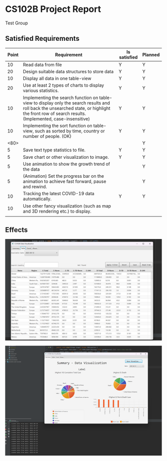 # CS102B Project Report
Test Group

## Satisfied Requirements

| Point | Requirement                                                  | Is satisfied | Planned |
| ----- | ------------------------------------------------------------ | ------------ | ------- |
| 10    | Read data from file                                          | Y            | Y       |
| 20    | Design suitable data structures to store data                | Y            | Y       |
| 10    | Display all data in one table-view                           | Y            | Y       |
| 20    | Use at least 2 types of charts to display various statistics. | Y            | Y       |
| 10    | Implementing the search function on table-view to display only the search results and roll back the unsearched state, or highlight the front row of search results. (Implemented, case-insensitive) | Y            | Y       |
| 10    | Implementing the sort function on table-view, such as sorted by time, country or number of people. (OK) | Y            | Y       |
| <80>  | <Sum of the basic requirements>                              |              | Y       |
| 5     | Save text type statistics to file.                           | Y            | Y       |
| 5     | Save chart or other visualization to image.                  | Y            | Y       |
| 5     | Use animation to show the growth trend of the data           |              | Y       |
| 5     | (Animation) Set the progress bar on the animation to achieve fast forward, pause and rewind. |              | Y       |
| 10    | Tracking the latest COVID-19 data automatically.             | Y            | Y       |
| 10    | Use other fancy visualization (such as map and 3D rendering etc.) to display. |              |         |
|       | <Sum of the bonus requirements>                              |              |         |

## Effects

![image-20230412233949361](readme_img/1.png)

![image-20230412234020072](readme_img/2.png)
